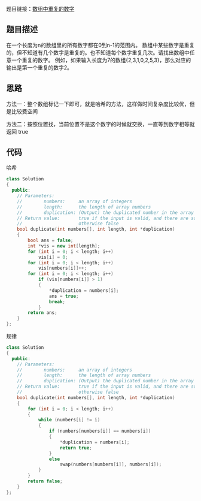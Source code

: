 题目链接：[数组中重复的数字](https://www.nowcoder.com/practice/623a5ac0ea5b4e5f95552655361ae0a8?tpId=13&tqId=11203&tPage=3&rp=3&ru=/ta/coding-interviews&qru=/ta/coding-interviews/question-ranking)

## 题目描述

在一个长度为n的数组里的所有数字都在0到n-1的范围内。 数组中某些数字是重复的，但不知道有几个数字是重复的。也不知道每个数字重复几次。请找出数组中任意一个重复的数字。 例如，如果输入长度为7的数组{2,3,1,0,2,5,3}，那么对应的输出是第一个重复的数字2。

## 思路

方法一：整个数组标记一下即可，就是哈希的方法，这样做时间复杂度比较优，但是比较费空间

方法二：按照位置找，当前位置不是这个数字的时候就交换，一直等到数字相等就返回 true

## 代码

哈希

```cpp
class Solution
{
  public:
    // Parameters:
    //        numbers:     an array of integers
    //        length:      the length of array numbers
    //        duplication: (Output) the duplicated number in the array number
    // Return value:       true if the input is valid, and there are some duplications in the array number
    //                     otherwise false
    bool duplicate(int numbers[], int length, int *duplication)
    {
        bool ans = false;
        int *vis = new int[length];
        for (int i = 0; i < length; i++)
            vis[i] = 0;
        for (int i = 0; i < length; i++)
            vis[numbers[i]]++;
        for (int i = 0; i < length; i++)
            if (vis[numbers[i]] > 1)
            {
                *duplication = numbers[i];
                ans = true;
                break;
            }
        return ans;
    }
};
```

规律

```cpp
class Solution
{
  public:
    // Parameters:
    //        numbers:     an array of integers
    //        length:      the length of array numbers
    //        duplication: (Output) the duplicated number in the array number
    // Return value:       true if the input is valid, and there are some duplications in the array number
    //                     otherwise false
    bool duplicate(int numbers[], int length, int *duplication)
    {
        for (int i = 0; i < length; i++)
        {
            while (numbers[i] != i)
            {
                if (numbers[numbers[i]] == numbers[i])
                {
                    *duplication = numbers[i];
                    return true;
                }
                else
                    swap(numbers[numbers[i]], numbers[i]);
            }
        }
        return false;
    }
};
```

